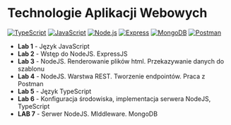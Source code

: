 # Technologie Aplikacji Webowych
[![TypeScript](https://img.shields.io/badge/TypeScript-007ACC?style=flat-square&logo=typescript&logoColor=white)](https://www.typescriptlang.org/) [![JavaScript](https://img.shields.io/badge/JavaScript-F7DF1E?style=flat-square&logo=javascript&logoColor=black)](https://developer.mozilla.org/en-US/docs/Web/JavaScript) [![Node.js](https://img.shields.io/badge/Node.js-339933?style=flat-square&logo=nodedotjs&logoColor=white)](https://nodejs.org/) [![Express](https://img.shields.io/badge/Express-000000?style=flat-square&logo=express&logoColor=white)](https://expressjs.com/) [![MongoDB](https://img.shields.io/badge/MongoDB-47A248?style=flat-square&logo=mongodb&logoColor=white)](https://www.mongodb.com/) [![Postman](https://img.shields.io/badge/Postman-FF6C37?style=flat-square&logo=postman&logoColor=white)](https://www.postman.com/)

- **Lab 1** - Język JavaScript
- **Lab 2** - Wstęp do NodeJS. ExpressJS
- **Lab 3** - NodeJS. Renderowanie plików html. Przekazywanie danych do szablonu
- **Lab 4** - NodeJS. Warstwa REST. Tworzenie endpointów. Praca z Postman
- **Lab 5** - Język TypeScript
- **Lab 6** - Konfiguracja środowiska, implementacja serwera NodeJS, TypeScript
- **LAB 7** - Serwer NodeJS. MIddleware. MongoDB
